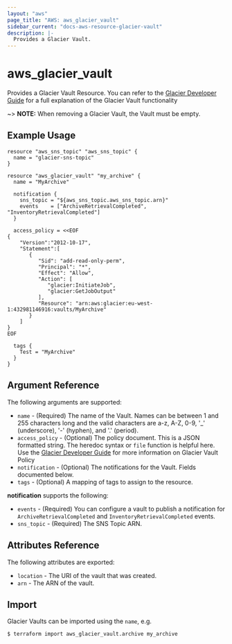 ```yaml
---
layout: "aws"
page_title: "AWS: aws_glacier_vault"
sidebar_current: "docs-aws-resource-glacier-vault"
description: |-
  Provides a Glacier Vault.
---
```


# aws\_glacier\_vault

Provides a Glacier Vault Resource. You can refer to the [Glacier Developer Guide](https://docs.aws.amazon.com/amazonglacier/latest/dev/working-with-vaults.html) for a full explanation of the Glacier Vault functionality

~> **NOTE:** When removing a Glacier Vault, the Vault must be empty.

## Example Usage

```hcl
resource "aws_sns_topic" "aws_sns_topic" {
  name = "glacier-sns-topic"
}

resource "aws_glacier_vault" "my_archive" {
  name = "MyArchive"

  notification {
    sns_topic = "${aws_sns_topic.aws_sns_topic.arn}"
    events    = ["ArchiveRetrievalCompleted", "InventoryRetrievalCompleted"]
  }

  access_policy = <<EOF
{
    "Version":"2012-10-17",
    "Statement":[
       {
          "Sid": "add-read-only-perm",
          "Principal": "*",
          "Effect": "Allow",
          "Action": [
             "glacier:InitiateJob",
             "glacier:GetJobOutput"
          ],
          "Resource": "arn:aws:glacier:eu-west-1:432981146916:vaults/MyArchive"
       }
    ]
}
EOF

  tags {
    Test = "MyArchive"
  }
}
```

## Argument Reference

The following arguments are supported:

* `name` - (Required) The name of the Vault. Names can be between 1 and 255 characters long and the valid characters are a-z, A-Z, 0-9, '\_' (underscore), '-' (hyphen), and '.' (period).
* `access_policy` - (Optional) The policy document. This is a JSON formatted string.
  The heredoc syntax or `file` function is helpful here. Use the [Glacier Developer Guide](https://docs.aws.amazon.com/amazonglacier/latest/dev/vault-access-policy.html) for more information on Glacier Vault Policy
* `notification` - (Optional) The notifications for the Vault. Fields documented below.
* `tags` - (Optional) A mapping of tags to assign to the resource.

**notification** supports the following:

* `events` - (Required) You can configure a vault to publish a notification for `ArchiveRetrievalCompleted` and `InventoryRetrievalCompleted` events.
* `sns_topic` - (Required) The SNS Topic ARN.

## Attributes Reference

The following attributes are exported:

* `location` - The URI of the vault that was created.
* `arn` - The ARN of the vault.

## Import

Glacier Vaults can be imported using the `name`, e.g.

```
$ terraform import aws_glacier_vault.archive my_archive
```